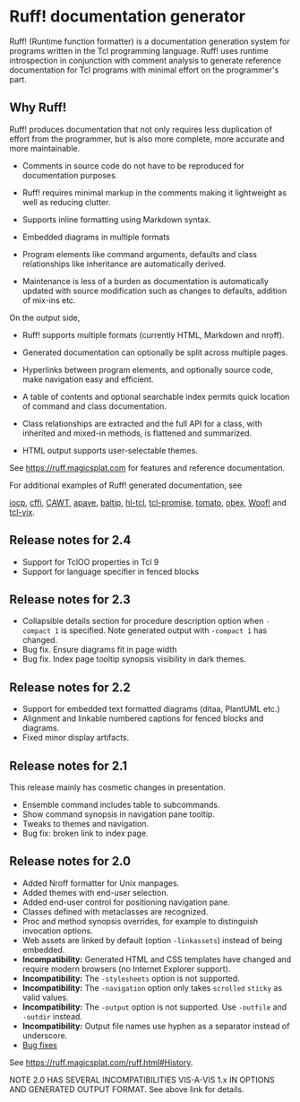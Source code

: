 # Ruff! documentation generator

Ruff! (Runtime function formatter) is a documentation generation system
for programs written in the Tcl programming language. Ruff! uses runtime
introspection in conjunction with comment analysis to generate reference
documentation for Tcl programs with minimal effort on the programmer's part.

## Why Ruff!

Ruff! produces documentation that not only requires less duplication
of effort from the programmer, but is also more complete, more
accurate and more maintainable.

* Comments in source code do not have to be reproduced for documentation
purposes.

* Ruff! requires minimal markup in the comments making it lightweight
as well as reducing clutter.

* Supports inline formatting using Markdown syntax.

* Embedded diagrams in multiple formats

* Program elements like command arguments, defaults and
class relationships like inheritance are automatically derived.

* Maintenance is less of a burden as documentation is automatically
updated with source modification such as changes to defaults, addition of
mix-ins etc.

On the output side,

* Ruff! supports multiple formats (currently HTML, Markdown and nroff).

* Generated documentation can optionally be split across multiple pages.

* Hyperlinks between program elements, and optionally source code,
make navigation easy and efficient.

* A table of contents and optional searchable index permits quick
location of command and class documentation.

* Class relationships are extracted
and the full API for a class, with inherited and mixed-in methods, is
flattened and summarized.

* HTML output supports user-selectable themes.

See https://ruff.magicsplat.com for features and reference documentation.

For additional examples of Ruff! generated documentation, see

[iocp](https://iocp.magicsplat.com),
[cffi](https://cffi.magicsplat.com),
[CAWT](http://www.cawt.tcl3d.org/download/CawtReference.html),
[apave](https://aplsimple.github.io/en/tcl/pave/apave.html),
[baltip](https://aplsimple.github.io/en/tcl/baltip/baltip.html),
[hl-tcl](https://aplsimple.github.io/en/tcl/hl_tcl/hl_tcl.html),
[tcl-promise](https://tcl-promise.magicsplat.com),
[tomato](https://htmlpreview.github.io/?https://raw.githubusercontent.com/nico-robert/tomato/master/documentation/tomato.html),
[obex](https://tcl-obex.magicsplat.com),
[Woof!](http://woof.sourceforge.net/woof-ug-0.5/html/_woof/woof_manual.html)
and
[tcl-vix](https://tcl-vix.magicsplat.com/).


## Release notes for 2.4

* Support for TclOO properties in Tcl 9
* Support for language specifier in fenced blocks

## Release notes for 2.3

* Collapsible details section for procedure description option when
`-compact 1` is specified. Note generated output with `-compact 1` has changed.
* Bug fix. Ensure diagrams fit in page width
* Bug fix. Index page tooltip synopsis visibility in dark themes.

## Release notes for 2.2

* Support for embedded text formatted diagrams (ditaa, PlantUML etc.)
* Alignment and linkable numbered captions for fenced blocks and diagrams.
* Fixed minor display artifacts.

## Release notes for 2.1

This release mainly has cosmetic changes in presentation.

* Ensemble command includes table to subcommands.
* Show command synopsis in navigation pane tooltip.
* Tweaks to themes and navigation.
* Bug fix: broken link to index page.

## Release notes for 2.0

* Added Nroff formatter for Unix manpages.
* Added themes with end-user selection.
* Added end-user control for positioning navigation pane.
* Classes defined with metaclasses are recognized.
* Proc and method synopsis overrides, for example
  to distinguish invocation options.
* Web assets are linked by default (option `-linkassets`) instead
  of being embedded.
* **Incompatibility:** Generated HTML and CSS templates have changed
  and require modern browsers (no Internet Explorer support).
* **Incompatibility:** The `-stylesheets` option is not supported.
* **Incompatibility:** The `-navigation` option only takes `scrolled`
  `sticky` as valid values.
* **Incompatibility:** The `-output` option is not supported. Use
  `-outfile` and `-outdir` instead.
* **Incompatibility:** Output file names use hyphen as a separator
  instead of underscore.
* [Bug fixes](https://github.com/apnadkarni/ruff/issues?q=is%3Aissue+is%3Aclosed+milestone%3Av2.0+label%3Abug)



See https://ruff.magicsplat.com/ruff.html#History.

NOTE 2.0 HAS SEVERAL INCOMPATIBILITIES VIS-A-VIS 1.x IN OPTIONS AND GENERATED
OUTPUT FORMAT. See above link for details.
